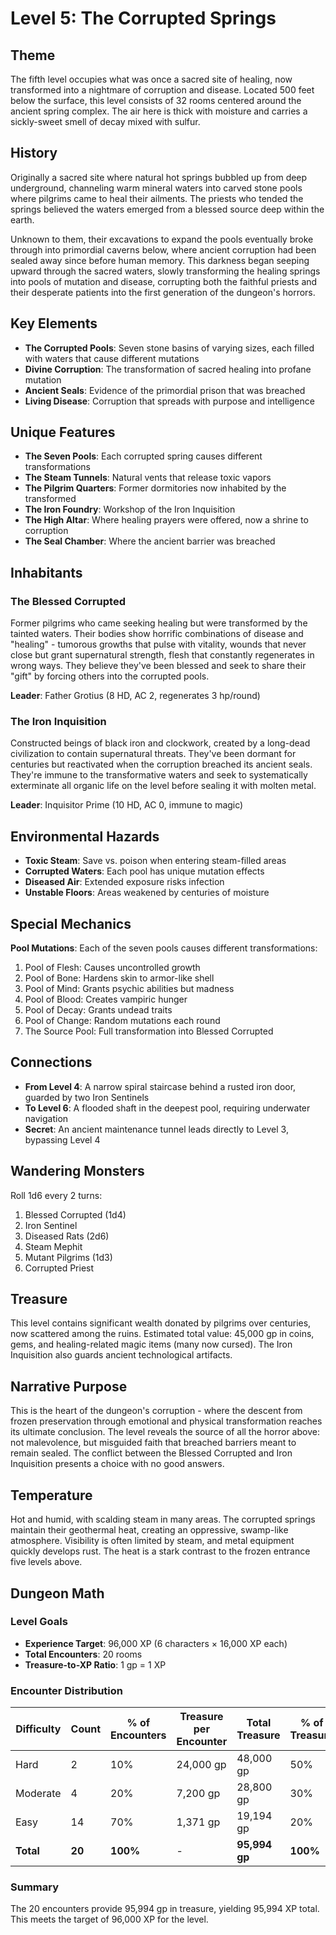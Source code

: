 # Level 5: The Corrupted Springs

## Theme

The fifth level occupies what was once a sacred site of healing, now transformed into a nightmare of corruption and disease. Located 500 feet below the surface, this level consists of 32 rooms centered around the ancient spring complex. The air here is thick with moisture and carries a sickly-sweet smell of decay mixed with sulfur.

## History

Originally a sacred site where natural hot springs bubbled up from deep underground, channeling warm mineral waters into carved stone pools where pilgrims came to heal their ailments. The priests who tended the springs believed the waters emerged from a blessed source deep within the earth. 

Unknown to them, their excavations to expand the pools eventually broke through into primordial caverns below, where ancient corruption had been sealed away since before human memory. This darkness began seeping upward through the sacred waters, slowly transforming the healing springs into pools of mutation and disease, corrupting both the faithful priests and their desperate patients into the first generation of the dungeon's horrors.

## Key Elements

- **The Corrupted Pools**: Seven stone basins of varying sizes, each filled with waters that cause different mutations
- **Divine Corruption**: The transformation of sacred healing into profane mutation
- **Ancient Seals**: Evidence of the primordial prison that was breached
- **Living Disease**: Corruption that spreads with purpose and intelligence

## Unique Features

- **The Seven Pools**: Each corrupted spring causes different transformations
- **The Steam Tunnels**: Natural vents that release toxic vapors
- **The Pilgrim Quarters**: Former dormitories now inhabited by the transformed
- **The Iron Foundry**: Workshop of the Iron Inquisition
- **The High Altar**: Where healing prayers were offered, now a shrine to corruption
- **The Seal Chamber**: Where the ancient barrier was breached

## Inhabitants

### The Blessed Corrupted
Former pilgrims who came seeking healing but were transformed by the tainted waters. Their bodies show horrific combinations of disease and "healing" - tumorous growths that pulse with vitality, wounds that never close but grant supernatural strength, flesh that constantly regenerates in wrong ways. They believe they've been blessed and seek to share their "gift" by forcing others into the corrupted pools.

**Leader**: Father Grotius (8 HD, AC 2, regenerates 3 hp/round)

### The Iron Inquisition
Constructed beings of black iron and clockwork, created by a long-dead civilization to contain supernatural threats. They've been dormant for centuries but reactivated when the corruption breached its ancient seals. They're immune to the transformative waters and seek to systematically exterminate all organic life on the level before sealing it with molten metal.

**Leader**: Inquisitor Prime (10 HD, AC 0, immune to magic)

## Environmental Hazards

- **Toxic Steam**: Save vs. poison when entering steam-filled areas
- **Corrupted Waters**: Each pool has unique mutation effects
- **Diseased Air**: Extended exposure risks infection
- **Unstable Floors**: Areas weakened by centuries of moisture

## Special Mechanics

**Pool Mutations**: Each of the seven pools causes different transformations:
1. Pool of Flesh: Causes uncontrolled growth
2. Pool of Bone: Hardens skin to armor-like shell
3. Pool of Mind: Grants psychic abilities but madness
4. Pool of Blood: Creates vampiric hunger
5. Pool of Decay: Grants undead traits
6. Pool of Change: Random mutations each round
7. The Source Pool: Full transformation into Blessed Corrupted

## Connections

- **From Level 4**: A narrow spiral staircase behind a rusted iron door, guarded by two Iron Sentinels
- **To Level 6**: A flooded shaft in the deepest pool, requiring underwater navigation
- **Secret**: An ancient maintenance tunnel leads directly to Level 3, bypassing Level 4

## Wandering Monsters

Roll 1d6 every 2 turns:
1. Blessed Corrupted (1d4)
2. Iron Sentinel
3. Diseased Rats (2d6)
4. Steam Mephit
5. Mutant Pilgrims (1d3)
6. Corrupted Priest

## Treasure

This level contains significant wealth donated by pilgrims over centuries, now scattered among the ruins. Estimated total value: 45,000 gp in coins, gems, and healing-related magic items (many now cursed). The Iron Inquisition also guards ancient technological artifacts.

## Narrative Purpose

This is the heart of the dungeon's corruption - where the descent from frozen preservation through emotional and physical transformation reaches its ultimate conclusion. The level reveals the source of all the horror above: not malevolence, but misguided faith that breached barriers meant to remain sealed. The conflict between the Blessed Corrupted and Iron Inquisition presents a choice with no good answers.

## Temperature

Hot and humid, with scalding steam in many areas. The corrupted springs maintain their geothermal heat, creating an oppressive, swamp-like atmosphere. Visibility is often limited by steam, and metal equipment quickly develops rust. The heat is a stark contrast to the frozen entrance five levels above.

## Dungeon Math

### Level Goals
- **Experience Target**: 96,000 XP (6 characters × 16,000 XP each)
- **Total Encounters**: 20 rooms
- **Treasure-to-XP Ratio**: 1 gp = 1 XP

### Encounter Distribution
| Difficulty | Count | % of Encounters | Treasure per Encounter | Total Treasure | % of Treasure |
|------------|-------|-----------------|------------------------|----------------|---------------|
| Hard       | 2     | 10%             | 24,000 gp              | 48,000 gp      | 50%           |
| Moderate   | 4     | 20%             | 7,200 gp               | 28,800 gp      | 30%           |
| Easy       | 14    | 70%             | 1,371 gp               | 19,194 gp      | 20%           |
| **Total**  | **20**| **100%**        | -                      | **95,994 gp**  | **100%**      |

### Summary
The 20 encounters provide 95,994 gp in treasure, yielding 95,994 XP total. This meets the target of 96,000 XP for the level.